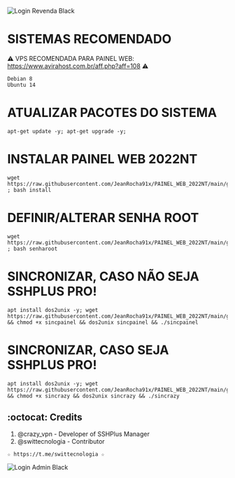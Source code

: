 ![Login Revenda Black](https://user-images.githubusercontent.com/105602625/177224808-97563e15-9031-4373-9416-1372d8efbf7f.jpg)

# SISTEMAS RECOMENDADO</br>
⚠  VPS RECOMENDADA PARA PAINEL WEB: https://www.avirahost.com.br/aff.php?aff=108 ⚠
```
Debian 8
Ubuntu 14
```

# ATUALIZAR PACOTES DO SISTEMA
```
apt-get update -y; apt-get upgrade -y;
```

# INSTALAR PAINEL WEB 2022NT
```
wget https://raw.githubusercontent.com/JeanRocha91x/PAINEL_WEB_2022NT/main/gestorssh/install ; bash install
```

# DEFINIR/ALTERAR SENHA ROOT
```
wget https://raw.githubusercontent.com/JeanRocha91x/PAINEL_WEB_2022NT/main/gestorssh/senharoot ; bash senharoot
```

# SINCRONIZAR, CASO NÃO SEJA SSHPLUS PRO!
```
apt install dos2unix -y; wget https://raw.githubusercontent.com/JeanRocha91x/PAINEL_WEB_2022NT/main/gestorssh/sincpainel && chmod +x sincpainel && dos2unix sincpainel && ./sincpainel
```

# SINCRONIZAR, CASO SEJA SSHPLUS PRO!
```
apt install dos2unix -y; wget https://raw.githubusercontent.com/JeanRocha91x/PAINEL_WEB_2022NT/main/gestorssh/sincrazy && chmod +x sincrazy && dos2unix sincrazy && ./sincrazy
```

## :octocat: Credits
1. @crazy_vpn - Developer of SSHPlus Manager
2. @swittecnologia - Contributor 
```
☆ https://t.me/swittecnologia ☆
```

![Login Admin Black](https://user-images.githubusercontent.com/105602625/177224804-97cdcf74-7899-4470-95ca-cae4cb43c7f5.jpg)

